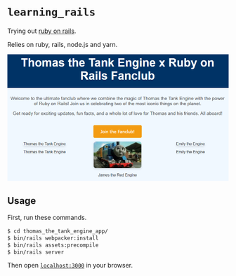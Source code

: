 # `learning_rails`

Trying out [ruby on rails]().

Relies on ruby, rails, node.js and yarn.

![](./asset/site.png)

## Usage

First, run these commands.

```console
$ cd thomas_the_tank_engine_app/
$ bin/rails webpacker:install
$ bin/rails assets:precompile
$ bin/rails server
```

Then open [`localhost:3000`](http://localhost:3000) in your browser.

